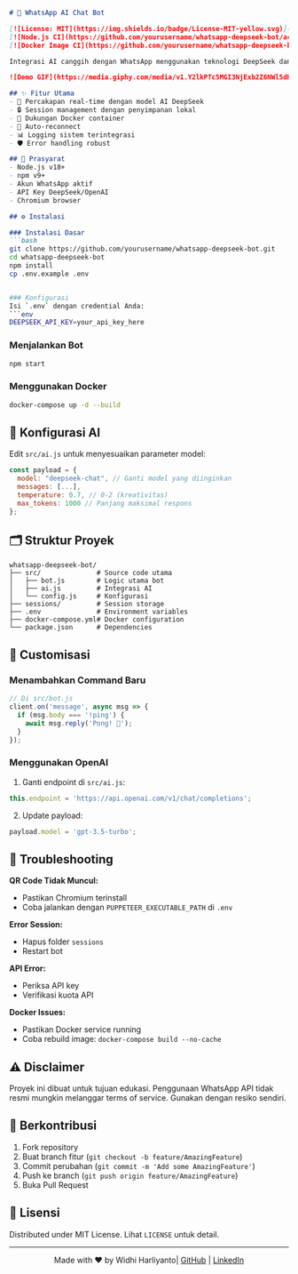 ```markdown
# 🤖 WhatsApp AI Chat Bot

[![License: MIT](https://img.shields.io/badge/License-MIT-yellow.svg)](https://opensource.org/licenses/MIT)
[![Node.js CI](https://github.com/yourusername/whatsapp-deepseek-bot/actions/workflows/node.js.yml/badge.svg)](https://github.com/yourusername/whatsapp-deepseek-bot/actions)
[![Docker Image CI](https://github.com/yourusername/whatsapp-deepseek-bot/actions/workflows/docker-image.yml/badge.svg)](https://github.com/yourusername/whatsapp-deepseek-bot/actions)

Integrasi AI canggih dengan WhatsApp menggunakan teknologi DeepSeek dan whatsapp-web.js. Bot ini mampu melakukan percakapan natural dengan memanfaatkan model bahasa terbaru.

![Demo GIF](https://media.giphy.com/media/v1.Y2lkPTc5MGI3NjExb2Z6NWl5dHh0a3B4Z2s0eG0ybmJhZ3l6eHh4N2h0YjU1b2R6eW5odyZlcD12MV9pbnRlcm5hbF9naWZfYnlfaWQmY3Q9Zw/26tn33aiTi1jkl6H6/giphy.gif)

## ✨ Fitur Utama
- 💬 Percakapan real-time dengan model AI DeepSeek
- 🔒 Session management dengan penyimpanan lokal
- 🐳 Dukungan Docker container
- 🔄 Auto-reconnect
- 📊 Logging sistem terintegrasi
- 🛡️ Error handling robust

## 🚀 Prasyarat
- Node.js v18+
- npm v9+
- Akun WhatsApp aktif
- API Key DeepSeek/OpenAI
- Chromium browser

## ⚙️ Instalasi

### Instalasi Dasar
```bash
git clone https://github.com/yourusername/whatsapp-deepseek-bot.git
cd whatsapp-deepseek-bot
npm install
cp .env.example .env


### Konfigurasi
Isi `.env` dengan credential Anda:
```env
DEEPSEEK_API_KEY=your_api_key_here
```

### Menjalankan Bot
```bash
npm start
```

### Menggunakan Docker
```bash
docker-compose up -d --build
```

## 🧠 Konfigurasi AI
Edit `src/ai.js` untuk menyesuaikan parameter model:
```javascript
const payload = {
  model: "deepseek-chat", // Ganti model yang diinginkan
  messages: [...],
  temperature: 0.7, // 0-2 (kreativitas)
  max_tokens: 1000 // Panjang maksimal respons
};
```

## 🗂 Struktur Proyek
```
whatsapp-deepseek-bot/
├── src/              # Source code utama
│   ├── bot.js        # Logic utama bot
│   ├── ai.js         # Integrasi AI
│   └── config.js     # Konfigurasi
├── sessions/         # Session storage
├── .env              # Environment variables
├── docker-compose.yml# Docker configuration
└── package.json      # Dependencies
```

## 🔧 Customisasi
### Menambahkan Command Baru
```javascript
// Di src/bot.js
client.on('message', async msg => {
  if (msg.body === '!ping') {
    await msg.reply('Pong! 🏓');
  }
});
```

### Menggunakan OpenAI
1. Ganti endpoint di `src/ai.js`:
```javascript
this.endpoint = 'https://api.openai.com/v1/chat/completions';
```
2. Update payload:
```javascript
payload.model = 'gpt-3.5-turbo';
```

## 🚨 Troubleshooting
**QR Code Tidak Muncul:**
- Pastikan Chromium terinstall
- Coba jalankan dengan `PUPPETEER_EXECUTABLE_PATH` di `.env`

**Error Session:**
- Hapus folder `sessions`
- Restart bot

**API Error:**
- Periksa API key
- Verifikasi kuota API

**Docker Issues:**
- Pastikan Docker service running
- Coba rebuild image: `docker-compose build --no-cache`

## ⚠️ Disclaimer
Proyek ini dibuat untuk tujuan edukasi. Penggunaan WhatsApp API tidak resmi mungkin melanggar terms of service. Gunakan dengan resiko sendiri.

## 🤝 Berkontribusi
1. Fork repository
2. Buat branch fitur (`git checkout -b feature/AmazingFeature`)
3. Commit perubahan (`git commit -m 'Add some AmazingFeature'`)
4. Push ke branch (`git push origin feature/AmazingFeature`)
5. Buka Pull Request

## 📄 Lisensi
Distributed under MIT License. Lihat `LICENSE` untuk detail.

---

<div align="center">
  Made with ❤️ by Widhi Harliyanto| 
  <a href="https://github.com/wiyan17">GitHub</a> | 
  <a href="Widhi Harliyanto">LinkedIn</a>
</div>
